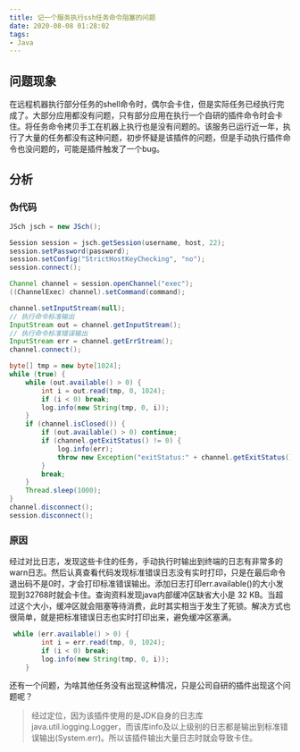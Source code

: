 ```yaml
---
title: 记一个服务执行ssh任务命令阻塞的问题
date: 2020-08-08 01:28:02
tags:
- Java
---
```


## 问题现象

在远程机器执行部分任务的shell命令时，偶尔会卡住，但是实际任务已经执行完成了。大部分应用都没有问题，只有部分应用在执行一个自研的插件命令时会卡住。将任务命令拷贝手工在机器上执行也是没有问题的。该服务已运行近一年，执行了大量的任务都没有这种问题，初步怀疑是该插件的问题，但是手动执行插件命令也没问题的，可能是插件触发了一个bug。

## 分析

### 伪代码

```java
JSch jsch = new JSch();

Session session = jsch.getSession(username, host, 22);
session.setPassword(password);
session.setConfig("StrictHostKeyChecking", "no");
session.connect();

Channel channel = session.openChannel("exec");
((ChannelExec) channel).setCommand(command);

channel.setInputStream(null);
// 执行命令标准输出
InputStream out = channel.getInputStream();
// 执行命令标准错误输出
InputStream err = channel.getErrStream();
channel.connect();

byte[] tmp = new byte[1024];
while (true) {
    while (out.available() > 0) {
        int i = out.read(tmp, 0, 1024);
        if (i < 0) break;
        log.info(new String(tmp, 0, i));
    }
    if (channel.isClosed()) {
        if (out.available() > 0) continue;
        if (channel.getExitStatus() != 0) {
            log.info(err);
            throw new Exception("exitStatus:" + channel.getExitStatus());
        }
        break;
    }
    Thread.sleep(1000);
}
channel.disconnect();
session.disconnect();
```

### 原因

经过对比日志，发现这些卡住的任务，手动执行时输出到终端的日志有非常多的warn日志。然后认真查看代码发现标准错误日志没有实时打印，只是在最后命令退出码不是0时，才会打印标准错误输出。添加日志打印err.available()的大小发现到32768时就会卡住。查询资料发现java内部缓冲区缺省大小是 32 KB。当超过这个大小，缓冲区就会阻塞等待消费，此时其实相当于发生了死锁。解决方式也很简单，就是把标准错误日志也实时打印出来，避免缓冲区塞满。

```java
 while (err.available() > 0) {
        int i = err.read(tmp, 0, 1024);
        if (i < 0) break;
        log.info(new String(tmp, 0, i));
    }
```

还有一个问题，为啥其他任务没有出现这种情况，只是公司自研的插件出现这个问题呢？

> 经过定位，因为该插件使用的是JDK自身的日志库java.util.logging.Logger，而该库info及以上级别的日志都是输出到标准错误输出(System.err)。所以该插件输出大量日志时就会导致卡住。
